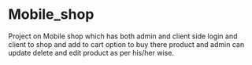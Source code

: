 # Mobile_shop
Project on Mobile shop which has both admin and client side login and client to shop and add to cart option to buy there product and 
admin can update delete and edit product as per his/her wise.

